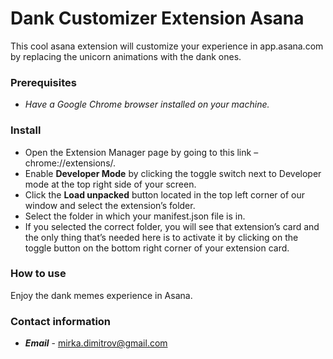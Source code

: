 # Dank Customizer Extension Asana
This cool asana extension will customize your experience in app.asana.com by replacing the unicorn animations with the dank ones.

### Prerequisites

* _Have a Google Chrome browser installed on your machine._

### Install

* Open the Extension Manager page by going to this link – chrome://extensions/.
* Enable __Developer Mode__ by clicking the toggle switch next to Developer mode at the top right side of your screen.
* Click the __Load unpacked__ button located in the top left corner of our window and select the extension’s folder.
* Select the folder in which your manifest.json file is in.
* If you selected the correct folder, you will see that extension’s card and the only thing that’s needed here is to activate it by clicking on the toggle button on the bottom right corner of your extension card.


### How to use
Enjoy the dank memes experience in Asana.

### Contact information
* ___Email___ - mirka.dimitrov@gmail.com